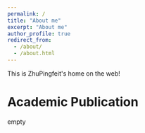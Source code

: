 ```yaml
---
permalink: /
title: "About me"
excerpt: "About me"
author_profile: true
redirect_from: 
  - /about/
  - /about.html
---
```


This is ZhuPingfeit's home on the web!

Academic Publication
======
empty
